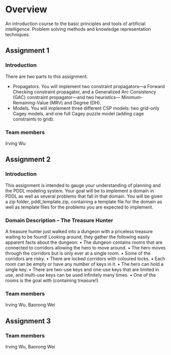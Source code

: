 # Overview
An introduction course to the basic principles and tools of artificial intelligence. Problem solving methods and knowledge representation techniques.

## Assignment 1
### Introduction
There are two parts to this assignment.
- Propagators. You will implement two constraint propagators—a Forward Checking constraint propagator, and a Generalized Arc Consistency (GAC) constraint propagator—and two heuristics— Minimum-Remaining-Value (MRV) and Degree (DH).
- Models. You will implement three different CSP models: two grid-only Cagey models, and one full Cagey puzzle model (adding cage constraints to grid).
### Team members
Irving Wu

## Assignment 2
### Introduction
This assignment is intended to gauge your understanding of planning and the PDDL modeling system. Your goal will be to implement a domain in PDDL as well as several problems that fall in that domain. You will be given a zip folder, pddl_template.zip, containing a template file for the domain as well as template files for the problems you are expected to implement.
### Domain Description – The Treasure Hunter
A treasure hunter just walked into a dungeon with a priceless treasure waiting to be found! Looking around, they gather the following easily apparent facts about the dungeon:
• The dungeon contains rooms that are connected to corridors allowing the hero to move around.
• The hero moves through the corridors but is only ever at a single room.
• Some of the corridors are risky.
• There are locked corridors with coloured locks.
• Each room can be empty or have any number of keys in it.
• The hero can hold a single key.
• There are two-use keys and one-use keys that are limited in use, and multi-use keys can be used
infinitely many times.
• One of the rooms is the goal with (containing treasure!).
### Team members
Irving Wu, Baorong Wei

## Assignment 3
### Team members
Irving Wu, Baorong Wei

